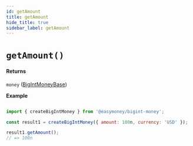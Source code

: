 ```yaml
---
id: getAmount
title: getAmount
hide_title: true
sidebar_label: getAmount
---
```



# `getAmount()`

#### Returns

`money` ([BigIntMoneyBase](Description.md#money))


**Example**

```js

import { createBigIntMoney } from '@easymoney/bigint-money';

const result1 = createBigIntMoney({ amount: 100n, currency: 'USD' });

result1.getAmount();
// => 100n

```